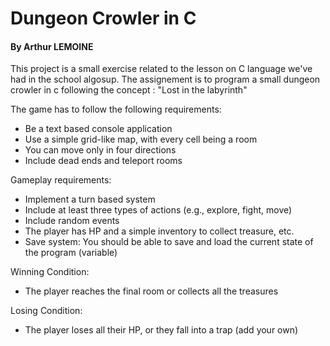 # Dungeon Crowler in C

#### By Arthur LEMOINE

This project is a small exercise related to the lesson on C language we've had in the school algosup. The assignement is to program a small dungeon crowler in c following the concept : "Lost in the labyrinth"

The game has to follow the following requirements:
- Be a text based console application
- Use a simple grid-like map, with every cell being a room
- You can move only in four directions
- Include dead ends and teleport rooms

Gameplay requirements:
- Implement a turn based system
- Include at least three types of actions (e.g., explore, fight, move)
- Include random events
- The player has HP and a simple inventory to collect treasure, etc.
- Save system: You should be able to save and load the current state of the program (variable)

Winning Condition:
- The player reaches the final room or collects all the treasures

Losing Condition:
- The player loses all their HP, or they fall into a trap (add your own)